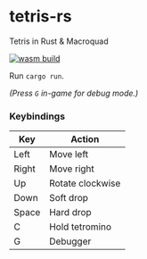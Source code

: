 # tetris-rs

Tetris in Rust & Macroquad

[![wasm build](https://github.com/caengen/tetris-rs/actions/workflows/rust.yml/badge.svg)](https://github.com/caengen/tetris-rs/actions/workflows/rust.yml)

Run `cargo run`.

_(Press `G` in-game for debug mode.)_

### Keybindings

| Key   | Action           |
| ----- | ---------------- |
| Left  | Move left        |
| Right | Move right       |
| Up    | Rotate clockwise |
| Down  | Soft drop        |
| Space | Hard drop        |
| C     | Hold tetromino   |
| G     | Debugger         |
